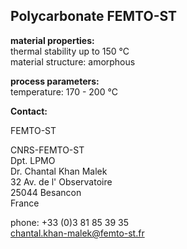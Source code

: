 ## Polycarbonate FEMTO-ST

__material properties:__  	
thermal stability up to	150 °C  	
material structure:	amorphous  


__process parameters:__  	
temperature:	170 - 200 °C
<!--break-->
__Contact:__

FEMTO-ST

CNRS-FEMTO-ST  
Dpt. LPMO  
Dr. Chantal Khan Malek  
32 Av. de l' Observatoire  
25044 Besancon   
France

phone: +33 (0)3 81 85 39 35  
chantal.khan-malek@femto-st.fr
